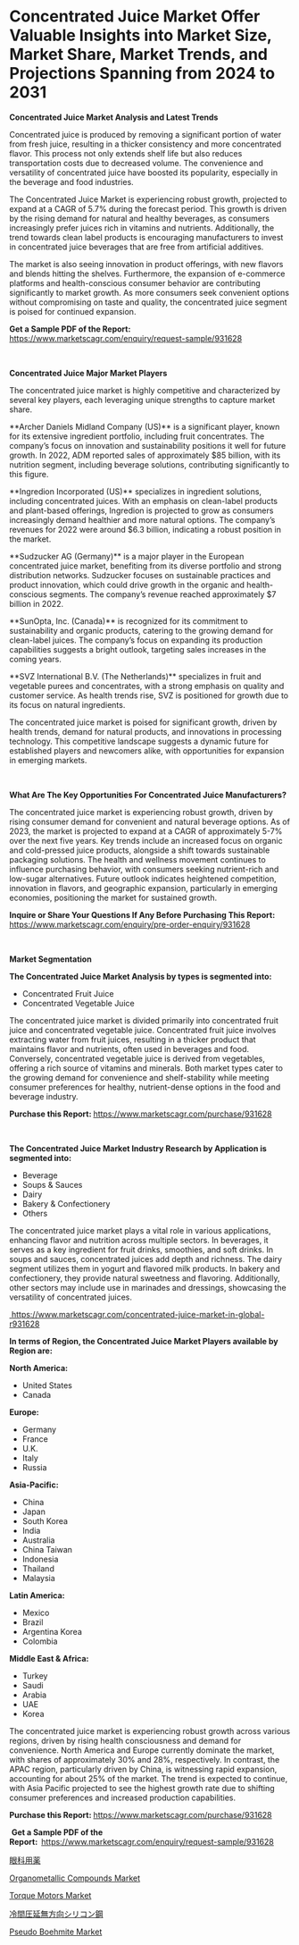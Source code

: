 <p><h1>Concentrated Juice Market Offer Valuable Insights into Market Size, Market Share, Market Trends, and Projections Spanning from 2024 to 2031</h1></p><p><strong>Concentrated Juice Market Analysis and Latest Trends</strong></p>
<p><p>Concentrated juice is produced by removing a significant portion of water from fresh juice, resulting in a thicker consistency and more concentrated flavor. This process not only extends shelf life but also reduces transportation costs due to decreased volume. The convenience and versatility of concentrated juice have boosted its popularity, especially in the beverage and food industries.</p><p>The Concentrated Juice Market is experiencing robust growth, projected to expand at a CAGR of 5.7% during the forecast period. This growth is driven by the rising demand for natural and healthy beverages, as consumers increasingly prefer juices rich in vitamins and nutrients. Additionally, the trend towards clean label products is encouraging manufacturers to invest in concentrated juice beverages that are free from artificial additives.</p><p>The market is also seeing innovation in product offerings, with new flavors and blends hitting the shelves. Furthermore, the expansion of e-commerce platforms and health-conscious consumer behavior are contributing significantly to market growth. As more consumers seek convenient options without compromising on taste and quality, the concentrated juice segment is poised for continued expansion.</p></p>
<p><strong>Get a Sample PDF of the Report:&nbsp;</strong> <a href="https://www.marketscagr.com/enquiry/request-sample/931628">https://www.marketscagr.com/enquiry/request-sample/931628</a></p>
<p>&nbsp;</p>
<p><strong>Concentrated Juice Major Market Players</strong></p>
<p><p>The concentrated juice market is highly competitive and characterized by several key players, each leveraging unique strengths to capture market share. </p><p>**Archer Daniels Midland Company (US)** is a significant player, known for its extensive ingredient portfolio, including fruit concentrates. The company’s focus on innovation and sustainability positions it well for future growth. In 2022, ADM reported sales of approximately $85 billion, with its nutrition segment, including beverage solutions, contributing significantly to this figure.</p><p>**Ingredion Incorporated (US)** specializes in ingredient solutions, including concentrated juices. With an emphasis on clean-label products and plant-based offerings, Ingredion is projected to grow as consumers increasingly demand healthier and more natural options. The company’s revenues for 2022 were around $6.3 billion, indicating a robust position in the market.</p><p>**Sudzucker AG (Germany)** is a major player in the European concentrated juice market, benefiting from its diverse portfolio and strong distribution networks. Sudzucker focuses on sustainable practices and product innovation, which could drive growth in the organic and health-conscious segments. The company’s revenue reached approximately $7 billion in 2022.</p><p>**SunOpta, Inc. (Canada)** is recognized for its commitment to sustainability and organic products, catering to the growing demand for clean-label juices. The company’s focus on expanding its production capabilities suggests a bright outlook, targeting sales increases in the coming years.</p><p>**SVZ International B.V. (The Netherlands)** specializes in fruit and vegetable purees and concentrates, with a strong emphasis on quality and customer service. As health trends rise, SVZ is positioned for growth due to its focus on natural ingredients.</p><p>The concentrated juice market is poised for significant growth, driven by health trends, demand for natural products, and innovations in processing technology. This competitive landscape suggests a dynamic future for established players and newcomers alike, with opportunities for expansion in emerging markets.</p></p>
<p>&nbsp;</p>
<p><strong>What Are The Key Opportunities For Concentrated Juice Manufacturers?</strong></p>
<p><p>The concentrated juice market is experiencing robust growth, driven by rising consumer demand for convenient and natural beverage options. As of 2023, the market is projected to expand at a CAGR of approximately 5-7% over the next five years. Key trends include an increased focus on organic and cold-pressed juice products, alongside a shift towards sustainable packaging solutions. The health and wellness movement continues to influence purchasing behavior, with consumers seeking nutrient-rich and low-sugar alternatives. Future outlook indicates heightened competition, innovation in flavors, and geographic expansion, particularly in emerging economies, positioning the market for sustained growth.</p></p>
<p><strong>Inquire or Share Your Questions If Any Before Purchasing This Report:</strong> <a href="https://www.marketscagr.com/enquiry/pre-order-enquiry/931628">https://www.marketscagr.com/enquiry/pre-order-enquiry/931628</a></p>
<p>&nbsp;</p>
<p><strong>Market Segmentation</strong></p>
<p><strong>The Concentrated Juice Market Analysis by types is segmented into:</strong></p>
<p><ul><li>Concentrated Fruit Juice</li><li>Concentrated Vegetable Juice</li></ul></p>
<p><p>The concentrated juice market is divided primarily into concentrated fruit juice and concentrated vegetable juice. Concentrated fruit juice involves extracting water from fruit juices, resulting in a thicker product that maintains flavor and nutrients, often used in beverages and food. Conversely, concentrated vegetable juice is derived from vegetables, offering a rich source of vitamins and minerals. Both market types cater to the growing demand for convenience and shelf-stability while meeting consumer preferences for healthy, nutrient-dense options in the food and beverage industry.</p></p>
<p><strong>Purchase this Report:&nbsp;</strong><a href="https://www.marketscagr.com/purchase/931628">https://www.marketscagr.com/purchase/931628</a></p>
<p>&nbsp;</p>
<p><strong>The Concentrated Juice Market Industry Research by Application is segmented into:</strong></p>
<p><ul><li>Beverage</li><li>Soups & Sauces</li><li>Dairy</li><li>Bakery & Confectionery</li><li>Others</li></ul></p>
<p><p>The concentrated juice market plays a vital role in various applications, enhancing flavor and nutrition across multiple sectors. In beverages, it serves as a key ingredient for fruit drinks, smoothies, and soft drinks. In soups and sauces, concentrated juices add depth and richness. The dairy segment utilizes them in yogurt and flavored milk products. In bakery and confectionery, they provide natural sweetness and flavoring. Additionally, other sectors may include use in marinades and dressings, showcasing the versatility of concentrated juices.</p></p>
<p><a href="https://www.marketscagr.com/concentrated-juice-market-in-global-r931628">&nbsp;https://www.marketscagr.com/concentrated-juice-market-in-global-r931628</a></p>
<p><strong>In terms of Region, the Concentrated Juice Market Players available by Region are:</strong></p>
<p>
    <p> <strong> North America: </strong>
        <ul>
            <li>United States</li>
            <li>Canada</li>
        </ul>
        </p> 
    <p> <strong> Europe: </strong>
        <ul>
            <li>Germany</li>
            <li>France</li>
            <li>U.K.</li>
            <li>Italy</li>
            <li>Russia</li>
        </ul>
        </p> 
    <p> <strong> Asia-Pacific: </strong>
        <ul>
            <li>China</li>
            <li>Japan</li>
            <li>South Korea</li>
            <li>India</li>
            <li>Australia</li>
            <li>China Taiwan</li>
            <li>Indonesia</li>
            <li>Thailand</li>
            <li>Malaysia</li>
        </ul>
        </p> 
    <p> <strong> Latin America: </strong>
        <ul>
            <li>Mexico</li>
            <li>Brazil</li>
            <li>Argentina Korea</li>
            <li>Colombia</li>
        </ul>
        </p> 
    <p> <strong> Middle East & Africa: </strong>
        <ul>
            <li>Turkey</li>
            <li>Saudi</li>
            <li>Arabia</li>
            <li>UAE</li>
            <li>Korea</li>
        </ul>
    </p>
    </p>
<p><p>The concentrated juice market is experiencing robust growth across various regions, driven by rising health consciousness and demand for convenience. North America and Europe currently dominate the market, with shares of approximately 30% and 28%, respectively. In contrast, the APAC region, particularly driven by China, is witnessing rapid expansion, accounting for about 25% of the market. The trend is expected to continue, with Asia Pacific projected to see the highest growth rate due to shifting consumer preferences and increased production capabilities.</p></p>
<p><strong>Purchase this Report: </strong><a href="https://www.marketscagr.com/purchase/931628">https://www.marketscagr.com/purchase/931628</a></p>
<p>&nbsp;<strong>Get a Sample PDF of the Report:&nbsp;&nbsp;</strong><a href="https://www.marketscagr.com/enquiry/request-sample/931628">https://www.marketscagr.com/enquiry/request-sample/931628</a></p>
<p><strong></strong></p>
<p><p><a href="https://medium.com/@harperhe4e26/%E3%82%B0%E3%83%AD%E3%83%BC%E3%83%90%E3%83%AB%E7%9C%BC%E7%A7%91%E5%8C%BB%E8%96%AC%E5%93%81%E5%B8%82%E5%A0%B4%E3%81%AE%E7%8A%B6%E6%B3%81-2024%E5%B9%B4-2031%E5%B9%B4-%E3%81%A8%E5%9C%B0%E5%9F%9F-%E8%A3%BD%E5%93%81-%E3%82%A8%E3%83%B3%E3%83%89%E3%83%A6%E3%83%BC%E3%82%B9%E5%88%A5%E3%81%AE%E4%BA%88%E6%B8%AC-bb8814d8a5d0">眼科用薬</a></p><p><a href="https://issuu.com/reportprime-2/docs/organometallic-compounds-market-siz_1c0d07127134ba">Organometallic Compounds Market</a></p><p><a href="https://www.linkedin.com/pulse/torque-motors-market-trends-analysis-opportunities-challenges-7xubf?trackingId=MD0H8B6jRjimeeRDGspwNQ%3D%3D">Torque Motors Market</a></p><p><a href="https://medium.com/@harperhe4e26/cold-rolled-non-oriented-silicon-steel-52ca016c4e8a">冷間圧延無方向シリコン鋼</a></p><p><a href="https://issuu.com/reportprime-2/docs/pseudo-boehmite-market-size-2030.pp_a2555e0f8b8f1d">Pseudo Boehmite Market</a></p></p>